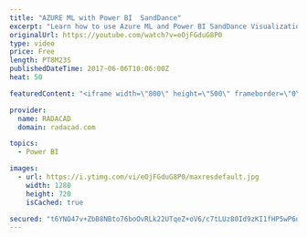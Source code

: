 ```yaml
---
title: "AZURE ML with Power BI  SandDance"
excerpt: "Learn how to use Azure ML and Power BI SandDance Visualization"
originalUrl: https://youtube.com/watch?v=eOjFGduG8P0
type: video
price: Free
length: PT8M23S
publishedDateTime: 2017-06-06T10:06:00Z
heat: 50

featuredContent: "<iframe width=\"800\" height=\"500\" frameborder=\"0\" src=\"https://www.youtube.com/embed/eOjFGduG8P0\" allow=\"accelerometer; autoplay; encrypted-media; gyroscope; picture-in-picture\" allowfullscreen></iframe>"

provider:
  name: RADACAD
  domain: radacad.com

topics:
  - Power BI

images:
  - url: https://i.ytimg.com/vi/eOjFGduG8P0/maxresdefault.jpg
    width: 1280
    height: 720
    isCached: true

secured: "t6YNO47v+ZbB8NBto76boOvRLk22UTqeZ+oV6/c7tLUz80Id9zKI1fHP5wP6d7mep18Uu6sK55z9HnYgJYZwLAttt/22y/HWyaFIjiWUTQNqdk4ombxWRDTKUyi9t0nI7384NFmmrDsd5gI758MO8pZFz0cK/qTemRMx7Zu1iEJ17cbdLRBKW2yFZqzA0aWzP1WO7sXR0nHyrYiRXYWn43aKol9CxBIVbiTf0X79hBVAxqnwCRF9aOdVk2evvipRxru2J7kLn22iJy4OZvrHnZOAqpYaL0yBqTfXto+2ofw/eyze31s6tWCN3n1tP16f6s+JdnnCXC5BrowXTaEv/c5sShc3G1U9kknkLNw4sRTEGJMJqXXEb1FjuAevHhkPQq9dtXuwrzt6jn4PFmujvcuXCM6l6JKvqg/rE+zCArE=;ZaW27HaKdLoHQEmtsrOTZg=="
---
```


